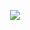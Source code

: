 <p align="center">
    <img src="https://file.garden/Z1OpYh3OMHUM4tMG/ezgif-261bff6dd05383.gif">
</p>
